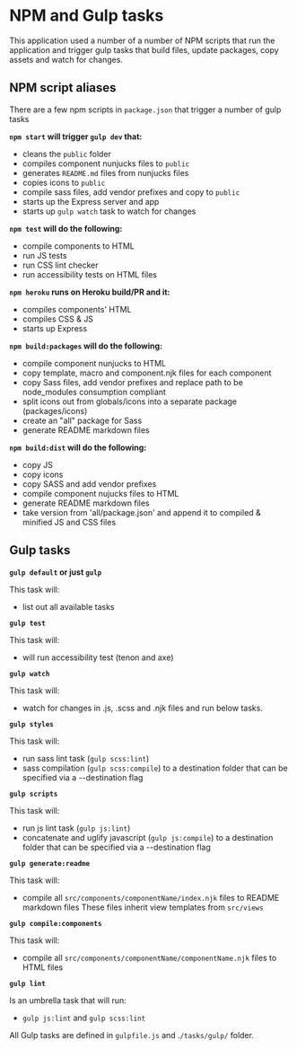 # NPM and Gulp tasks

This application used a number of a number of NPM scripts that run the application and trigger gulp tasks that build files, update packages, copy assets and watch for changes.

## NPM script aliases

There are a few npm scripts in `package.json` that trigger a number of gulp tasks

**`npm start` will trigger `gulp dev` that:**
- cleans the `public` folder
- compiles component nunjucks files to `public`
- generates `README.md` files from nunjucks files
- copies icons to `public`
- compile sass files, add vendor prefixes and copy to `public`
- starts up the Express server and app
- starts up `gulp watch` task to watch for changes

**`npm test` will do the following:**
- compile components to HTML
- run JS tests
- run CSS lint checker
- run accessibility tests on HTML files

**`npm heroku` runs on Heroku build/PR and it:**
- compiles components' HTML
- compiles CSS & JS
- starts up Express

**`npm build:packages` will do the following:**
- compile component nunjucks to HTML
- copy template, macro and component.njk files for each component
- copy Sass files, add vendor prefixes and replace path to be node_modules consumption compliant
- split icons out from globals/icons into a separate package (packages/icons)
- create an "all" package for Sass
- generate README markdown files

**`npm build:dist` will do the following:**
- copy JS
- copy icons
- copy SASS and add vendor prefixes
- compile component nujucks files to HTML
- generate README markdown files
- take version from 'all/package.json' and append it to compiled & minified JS and CSS files


## Gulp tasks

**`gulp default` or just `gulp`**

This task will:
- list out all available tasks

**`gulp test`**

This task will:
- will run accessibility test (tenon and axe)

**`gulp watch`**

This task will:
- watch for changes in .js, .scss and .njk files and run below tasks.

**`gulp styles`**

This task will:
 - run sass lint task (`gulp scss:lint`)
 - sass compilation (`gulp scss:compile`) to a destination folder that can be specified via a --destination flag

**`gulp scripts`**

 This task will:
 - run js lint task (`gulp js:lint`)
 - concatenate and uglify javascript (`gulp js:compile`) to a destination folder that can be specified via a --destination flag

**`gulp generate:readme`**

  This task will:
  - compile all `src/components/componentName/index.njk` files to README markdown files
  These files inherit view templates from `src/views`

**`gulp compile:components`**

  This task will:
  - compile all `src/components/componentName/componentName.njk` files to HTML files

**`gulp lint`**

  Is an umbrella task that will run:
  - `gulp js:lint` and `gulp scss:lint`


All Gulp tasks are defined in `gulpfile.js` and .`/tasks/gulp/` folder.
